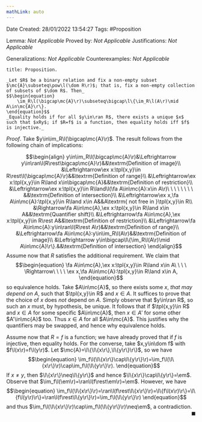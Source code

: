 ```yaml
---
mathLink: auto
---
```


<div class="topSpace"></div>

Date Created: 28/01/2022 13:54:27
Tags: #Proposition

Lemma: _Not Applicable_
Proved by: _Not Applicable_
Justifications: _Not Applicable_

Generalizations: _Not Applicable_
Counterexamples: _Not Applicable_

``` ad-Proposition
title: Proposition.

_Let $R$ be a binary relation and fix a non-empty subset $\mc{A}\subseteq\pow\l(\dom R\r)$; that is, fix a non-empty collection of subsets of $\dom R$. Then_
$$\begin{equation}
    \im_R\l(\bigcap\mc{A}\r)\subseteq\bigcap\l\{\im_R\l(A\r)\mid A\in\mc{A}\r\}.
\end{equation}$$
_Equality holds if for all $y\in\ran R$, there exists a unique $x$ such that $xRy$; if $R=f$ is a function, then equality holds iff $f$ is injective._

```

_Proof_. Take $y\in\im_R\l(\bigcap\mc{A}\r)$. The result follows from the following chain of implications:

$$\begin{align}
    y\in\im_R\l(\bigcap\mc{A}\r)&\Leftrightarrow y\in\ran\l(R\rest\bigcap\mc{A}\r)&&\textrm{Definition of image}\\
    &\Leftrightarrow\ex x:\tpl{x,y}\in R\rest\l(\bigcap\mc{A}\r)&&\textrm{Definition of range}\\
    &\Leftrightarrow\ex x:\tpl{x,y}\in R\land x\in\bigcap\mc{A}&&\textrm{Definition of restriction}\\
    &\Leftrightarrow\ex x:\tpl{x,y}\in R\land\l(\fa A\in\mc{A}:x\in A\r)\ \ \ \ \ \ \ \ &&\textrm{Definition of intersection}\\
    &\Leftrightarrow\ex x,\fa A\in\mc{A}:\tpl{x,y}\in R\land x\in A&&A\textrm{ not free in }\tpl{x,y}\in R\\
    &\Rightarrow\fa A\in\mc{A},\ex x:\tpl{x,y}\in R\land x\in A&&\textrm{Quantifier shift}\\
    &\Leftrightarrow\fa A\in\mc{A},\ex x:\tpl{x,y}\in R\rest A&&\textrm{Definition of restriction}\\
    &\Leftrightarrow\fa A\in\mc{A}:y\in\ran\l(R\rest A\r)&&\textrm{Definition of range}\\
    &\Leftrightarrow\fa A\in\mc{A}:y\in\im_R\l(A\r)&&\textrm{Definition of image}\\
    &\Leftrightarrow y\in\bigcap\l\{\im_R\l(A\r)\mid A\in\mc{A}\r\}.&&\textrm{Definition of intersection}
\end{align}$$
Assume now that $R$ satisfies the additional requirement. We claim that
$$\begin{equation}
    \fa A\in\mc{A},\ex x:\tpl{x,y}\in R\land x\in A\ \ \ \ \Rightarrow\ \ \ \ \ex x,\fa A\in\mc{A}:\tpl{x,y}\in R\land x\in A,
\end{equation}$$
so equivalence holds. Take $A\in\mc{A}$, so there exists some $x$, _that may depend on $A$_, such that $\tpl{x,y}\in R$ and $x\in A$. It suffices to prove that the choice of $x$ does _not_ depend on $A$. Simply observe that $y\in\ran R$, so such an $x$ must, by hypothesis, be unique. It follows that if $\tpl{x,y}\in R$ and $x\in A$ for some specific $A\in\mc{A}$, then $x\in A'$ for some other $A'\in\mc{A}$ too. Thus $x\in A$ for all $A\in\mc{A}$. This justifies why the quantifiers may be swapped, and hence why equivalence holds.

Assume now that $R=f$ is a function; we have already proved that if $f$ is injective, then equality holds. For the converse, take $x,y\in\dom f$ with $f\l(x\r)=f\l(y\r)$. Let $\mc{A}=\l\{\l\{x\r\},\l\{y\r\}\r\}$, so we have
$$\begin{equation}
    \im_f\l(\l\{x\r\}\cap\l\{y\r\}\r)=\im_f\l(\l\{x\r\}\r)\cap\im_f\l(\l\{y\r\}\r).
\end{equation}$$
If $x\neq y$, then $\l\{x\r\}\neq\l\{y\r\}$ and hence $\l\{x\r\}\cap\l\{y\r\}=\em$. Observe that $\im_f\l(\em\r)=\ran\l(f\rest\em\r)=\em$. However, we have
$$\begin{equation}
    \im_f\l(\l\{x\r\}\r)=\ran\l(f\rest\l\{x\r\}\r)=\l\{f\l(x\r)\r\}=\l\{f\l(y\r)\r\}=\ran\l(f\rest\l\{y\r\}\r)=\im_f\l(\l\{y\r\}\r)
\end{equation}$$
and thus $\im_f\l(\l\{x\r\}\r)\cap\im_f\l(\l\{y\r\}\r)\neq\em$, a contradiction.<span style="float:right;">$\blacksquare$</span>
